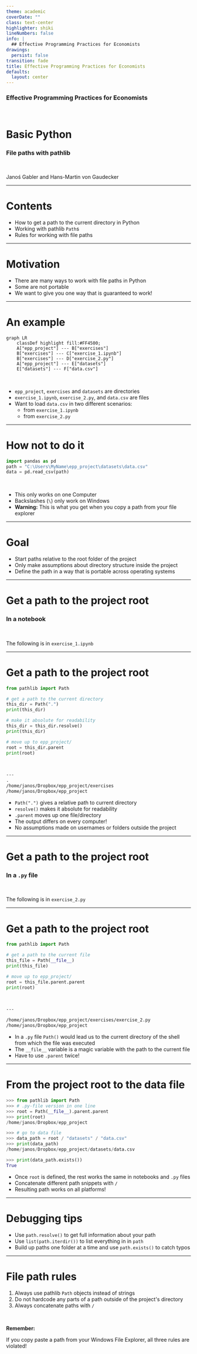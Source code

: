 ```yaml
---
theme: academic
coverDate: ""
class: text-center
highlighter: shiki
lineNumbers: false
info: |
  ## Effective Programming Practices for Economists
drawings:
  persist: false
transition: fade
title: Effective Programming Practices for Economists
defaults:
  layout: center
---
```


### Effective Programming Practices for Economists

<br/>

# Basic Python

### File paths with pathlib

<br/>


Janoś Gabler and Hans-Martin von Gaudecker

---

# Contents

- How to get a path to the current directory in Python
- Working with pathlib `Path`s
- Rules for working with file paths


---

# Motivation

- There are many ways to work with file paths in Python
- Some are not portable
- We want to give you one way that is guaranteed to work!

---

# An example

```mermaid {theme: 'dark', scale: 0.8}
graph LR
    classDef highlight fill:#FF4500;
    A["epp_project"] --- B["exercises"]
    B["exercises"] --- C["exercise_1.ipynb"]
    B["exercises"] --- D["exercise_2.py"]
    A["epp_project"] --- E["datasets"]
    E["datasets"] --- F["data.csv"]
```

<br/>

- `epp_project`, `exercises` and `datasets` are directories
- `exercise_1.ipynb`, `exercise_2.py`, and `data.csv` are files
- Want to load `data.csv` in two different scenarios:
  - from `exercise_1.ipynb`
  - from `exercise_2.py`


---

# How not to do it

```python
import pandas as pd
path = "C:\Users\MyName\epp_project\datasets\data.csv"
data = pd.read_csv(path)
```

<br/>

- This only works on one Computer
- Backslashes (`\`) only work on Windows
- **Warning:** This is what you get when you copy a path from your file explorer

---

# Goal

- Start paths relative to the root folder of the project
- Only make assumptions about directory structure inside the project
- Define the path in a way that is portable across operating systems



---

# Get a path to the project root

### In a notebook

<br/>

The following is in `exercise_1.ipynb`


---

# Get a path to the project root

<div class="grid grid-cols-5 gap-4">
<div class="col-span-3">

```python
from pathlib import Path

# get a path to the current directory
this_dir = Path(".")
print(this_dir)

# make it absolute for readability
this_dir = this_dir.resolve()
print(this_dir)

# move up to epp_project/
root = this_dir.parent
print(root)
```

<br/>

```txt
---
.
/home/janos/Dropbox/epp_project/exercises
/home/janos/Dropbox/epp_project
```

</div>
<div class="col-span-2">

- `Path(".")` gives a relative path to current directory
- `resolve()` makes it absolute for readability
- `.parent` moves up one file/directory
- The output differs on every computer!
- No assumptions made on usernames or folders outside the project

</div>
</div>


---

# Get a path to the project root

### In a `.py` file

<br/>

The following is in `exercise_2.py`

---

# Get a path to the project root

<div class="grid grid-cols-5 gap-4">
<div class="col-span-3">


```python
from pathlib import Path

# get a path to the current file
this_file = Path(__file__)
print(this_file)

# move up to epp_project/
root = this_file.parent.parent
print(root)
```

<br/>

```txt
---

/home/janos/Dropbox/epp_project/exercises/exercise_2.py
/home/janos/Dropbox/epp_project
```

</div>
<div class="col-span-2">

- In a `.py` file `Path()` would lead us to the current directory of the shell from
  which the file was executed
- The `__file__` variable is a magic variable with the path to the current file
- Have to use `.parent` twice!

</div>
</div>


---

# From the project root to the data file

<div class="grid grid-cols-3 gap-4">
<div class="col-span-2">


```python
>>> from pathlib import Path
>>> # .py-file version in one line
>>> root = Path(__file__).parent.parent
>>> print(root)
/home/janos/Dropbox/epp_project

>>> # go to data file
>>> data_path = root / "datasets" / "data.csv"
>>> print(data_path)
/home/janos/Dropbox/epp_project/datasets/data.csv

>>> print(data_path.exists())
True
```

</div>
<div class="col-span-1">

- Once `root` is defined, the rest works the same in notebooks and `.py` files
- Concatenate different path snippets with `/`
- Resulting path works on all platforms!


</div>
</div>


---

# Debugging tips

- Use `path.resolve()` to get full information about your path
- Use `list(path.iterdir())` to list everything in in `path`
- Build up paths one folder at a time and use `path.exists()` to catch typos


---

# File path rules

  1. Always use pathlib `Path` objects instead of strings
  2. Do not hardcode any parts of a path outside of the project's directory
  3. Always concatenate paths with `/`

<br/>

**Remember:**

If you copy paste a path from your Windows File Explorer, all three rules are violated!
